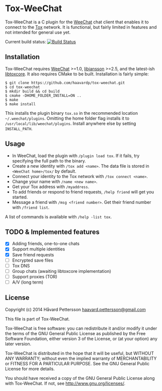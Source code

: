 Tox-WeeChat
===========
Tox-WeeChat is a C plugin for the [WeeChat][1] chat client that enables it to connect to the [Tox][2] network. It is functional, but fairly limited in features and not intended for general use yet.

Current build status: [![Build Status](https://travis-ci.org/haavardp/tox-weechat.svg?branch=master)](https://travis-ci.org/haavardp/tox-weechat)

Installation
------------
Tox-WeeChat requires [WeeChat][1] >=1.0, [libjansson][3] >=2.5, and the latest-ish [libtoxcore][4]. It also requires CMake to be built. Installation is fairly simple:

    $ git clone https://github.com/haavardp/tox-weechat.git
    $ cd tox-weechat
    $ mkdir build && cd build
    $ cmake -DHOME_FOLDER_INSTALL=ON ..
    $ make
    $ make install

This installs the plugin binary `tox.so` in the recommended location `~/.weechat/plugins`. Omitting the home folder flag installs it to `/usr/local/lib/weechat/plugins`. Install anywhere else by setting `INSTALL_PATH`.

Usage
-----
 - In WeeChat, load the plugin with `/plugin load tox`. If it fails, try specifying the full path to the binary.
 - Create a new identity with `/tox add <name>`. The data file is stored in `<WeeChat home>/tox/` by default.
 - Connect your identity to the Tox network with `/tox connect <name>`.
 - Change your name with `/name <new name>`.
 - Get your Tox address with `/myaddress`.
 - To add friends or respond to friend requests, `/help friend` will get you started.
 - Message a friend with `/msg <friend number>`. Get their friend number with `/friend list`.

A list of commands is available with `/help -list tox`.

TODO & Implemented features
----
 - [x] Adding friends, one-to-one chats
 - [x] Support multiple identities
 - [x] Save friend requests
 - [ ] Encrypted save files
 - [ ] Tox DNS
 - [ ] Group chats (awaiting libtoxcore implementation)
 - [ ] Support proxies (TOR)
 - [ ] A/V (long term)

License
---------
Copyright (c) 2014 Håvard Pettersson <haavard.pettersson@gmail.com>

This file is part of Tox-WeeChat.

Tox-WeeChat is free software: you can redistribute it and/or modify
it under the terms of the GNU General Public License as published by
the Free Software Foundation, either version 3 of the License, or
(at your option) any later version.

Tox-WeeChat is distributed in the hope that it will be useful,
but WITHOUT ANY WARRANTY; without even the implied warranty of
MERCHANTABILITY or FITNESS FOR A PARTICULAR PURPOSE.  See the
GNU General Public License for more details.

You should have received a copy of the GNU General Public License
along with Tox-WeeChat.  If not, see <http://www.gnu.org/licenses/>.

[1]: http://weechat.org
[2]: http://tox.im
[3]: http://www.digip.org/jansson/
[4]: https://github.com/irungentoo/toxcore

